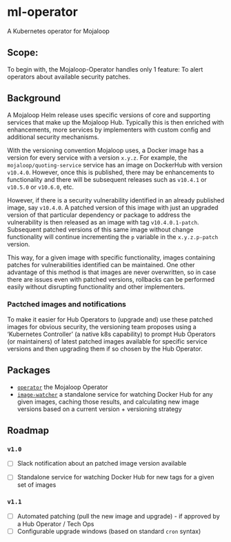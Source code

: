 # ml-operator
A Kubernetes operator for Mojaloop

## Scope:

To begin with, the Mojaloop-Operator handles only 1 feature: To alert operators about available security patches.

## Background
A Mojaloop Helm release uses specific versions of core and supporting services that make up the Mojaloop Hub. Typically this is then enriched with enhancements, more services by implementers with custom config and additional security mechanisms.

With the versioning convention Mojaloop uses, a Docker image has a version for every service with a version `x.y.z`. For example, the `mojaloop/quoting-service` service has an image on DockerHub with version `v10.4.0`. However, once this is published, there may be enhancements to functionality and there will be subsequent releases such as `v10.4.1` or `v10.5.0` or `v10.6.0`, etc.

However, if there is a security vulnerability identified in an already published image, say `v10.4.0`. A patched version of this image with just an upgraded version of that particular dependency or package to address the vulnerability is then released as an image with tag `v10.4.0.1-patch`. Subsequent patched versions of this same image without change functionality will continue incrementing the `p` variable in the `x.y.z.p-patch` version. 

This way, for a given image with specific functionality, images containing patches for vulnerabilities identified can be maintained. One other advantage of this method is that images are never overwritten, so in case there are issues even with patched versions, rollbacks can be performed easily without disrupting functionality and other implementers.

### Pactched images and notifications

To make it easier for Hub Operators to (upgrade and) use these patched images for obvious security, the versioning team proposes using a ‘Kubernetes Controller’ (a native k8s capability) to prompt Hub Operators (or maintainers) of latest patched images available for specific service versions and then upgrading them if so chosen by the Hub Operator.


## Packages

- [`operator`](./operator) the Mojaloop Operator
- [`image-watcher`](./image-watcher) a standalone service for watching Docker Hub for any given images, caching those results, and calculating new image versions based on a current version + versioning strategy

## Roadmap

### `v1.0`

- [ ] Slack notification about an patched image version available
- [ ] Standalone service for watching Docker Hub for new tags for a given set of images


### `v1.1`

- [ ] Automated patching (pull the new image and upgrade) - if approved by a Hub Operator / Tech Ops
- [ ] Configurable upgrade windows (based on standard `cron` syntax)
